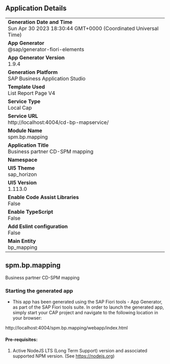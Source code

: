 ## Application Details
|               |
| ------------- |
|**Generation Date and Time**<br>Sun Apr 30 2023 18:30:44 GMT+0000 (Coordinated Universal Time)|
|**App Generator**<br>@sap/generator-fiori-elements|
|**App Generator Version**<br>1.9.4|
|**Generation Platform**<br>SAP Business Application Studio|
|**Template Used**<br>List Report Page V4|
|**Service Type**<br>Local Cap|
|**Service URL**<br>http://localhost:4004/cd-bp-mapservice/
|**Module Name**<br>spm.bp.mapping|
|**Application Title**<br>Business partner CD-SPM mapping|
|**Namespace**<br>|
|**UI5 Theme**<br>sap_horizon|
|**UI5 Version**<br>1.113.0|
|**Enable Code Assist Libraries**<br>False|
|**Enable TypeScript**<br>False|
|**Add Eslint configuration**<br>False|
|**Main Entity**<br>bp_mapping|

## spm.bp.mapping

Business partner CD-SPM mapping

### Starting the generated app

-   This app has been generated using the SAP Fiori tools - App Generator, as part of the SAP Fiori tools suite.  In order to launch the generated app, simply start your CAP project and navigate to the following location in your browser:

http://localhost:4004/spm.bp.mapping/webapp/index.html

#### Pre-requisites:

1. Active NodeJS LTS (Long Term Support) version and associated supported NPM version.  (See https://nodejs.org)


